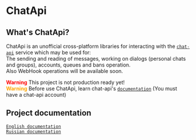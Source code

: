 # ChatApi

## What's ChatApi?
ChatApi is an unofficial cross-platform libraries for interacting with the [`сhat-api`](https://chat-api.com) service which may be used for: <br/> 
The sending and reading of messages, working on dialogs (personal chats and groups), accounts, queues and bans operation. <br>
Also WebHook operations will be available soon.

**<span style="color:red">Warning</span>** This project is not production ready yet!<br>
**<span style="color:orange">Warning</span>** Before use ChatApi, learn chat-api's [`documentation`](https://app.chat-api.com/docs) (You must have a chat-api account)

## Project documentation
 [`English documentation`](Documentation/en-EN/README.md) <br/>
 [`Russian documentation`](Documentation/ru-RU/README.md)

     
